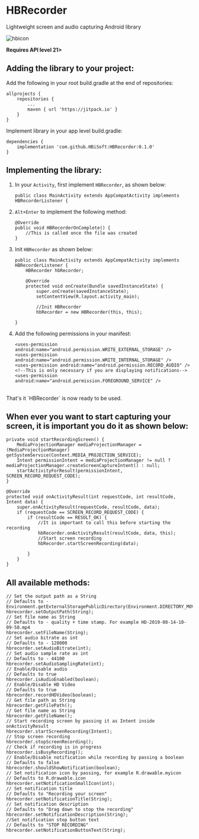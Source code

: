 # HBRecorder
Lightweight screen and audio capturing Android library

![hbicon](https://user-images.githubusercontent.com/35602540/63006287-7df6e500-be7e-11e9-82b6-40814d8201df.png)


**Requires API level 21>**


**Adding the library to your project:**
---
Add the following in your root build.gradle at the end of repositories:

    allprojects {
        repositories {
            ...
            maven { url 'https://jitpack.io' }	    
        }
    }
    
Implement library in your app level build.gradle:

    dependencies {
        implementation 'com.github.HBiSoft:HBRecorder:0.1.0'
    }
    

**Implementing the library:**
--- 
1. In your `Activity`, first implement `HBRecorder`, as shown below:

       public class MainActivity extends AppCompatActivity implements HBRecorderListener {
    
2. `Alt+Enter` to implement the following method:

       @Override
       public void HBRecorderOnComplete() {
           //This is called once the file was created
       }
    
3. Init `HBRecorder` as shown below:

       public class MainActivity extends AppCompatActivity implements HBRecorderListener {
           HBRecorder hbRecorder;
    
           @Override
           protected void onCreate(Bundle savedInstanceState) {
               super.onCreate(savedInstanceState);
               setContentView(R.layout.activity_main);     

               //Init HBRecorder
               hbRecorder = new HBRecorder(this, this);        

       }
    
4. Add the following permissions in your manifest:

       <uses-permission android:name="android.permission.WRITE_EXTERNAL_STORAGE" />
       <uses-permission android:name="android.permission.WRITE_INTERNAL_STORAGE" />
       <uses-permission android:name="android.permission.RECORD_AUDIO" />
       <!--This is only necessary if you are displaying notifications-->
       <uses-permission android:name="android.permission.FOREGROUND_SERVICE" />
</br>    
That's it `HBRecorder` is now ready to be used.


When ever you want to start capturing your screen, it is important you do it as shown below:
---
    private void startRecordingScreen() {
        MediaProjectionManager mediaProjectionManager = (MediaProjectionManager) getSystemService(Context.MEDIA_PROJECTION_SERVICE);
        Intent permissionIntent = mediaProjectionManager != null ? mediaProjectionManager.createScreenCaptureIntent() : null;
        startActivityForResult(permissionIntent, SCREEN_RECORD_REQUEST_CODE);
    }
    
    @Override
    protected void onActivityResult(int requestCode, int resultCode, Intent data) {
        super.onActivityResult(requestCode, resultCode, data);
        if (requestCode == SCREEN_RECORD_REQUEST_CODE) {
            if (resultCode == RESULT_OK) {
                //It is important to call this before starting the recording
                hbRecorder.onActivityResult(resultCode, data, this);
                //Start screen recording
                hbRecorder.startScreenRecording(data);

            }
        }
    }



All available methods:
---
    // Set the output path as a String
    // Defaults to - Environment.getExternalStoragePublicDirectory(Environment.DIRECTORY_MOVIES)
    hbrecorder.setOutputPath(String);
    // Set file name as String
    // Defaults to - quality + time stamp. For example HD-2019-08-14-10-09-58.mp4
    hbrecorder.setFileName(String);
    // Set audio bitrate as int
    // Defaults to - 128000
    hbrecorder.setAudioBitrate(int);
    // Set audio sample rate as int 
    // Defaults to - 44100
    hbrecorder.setAudioSamplingRate(int);
    // Enable/Disable audio
    // Defaults to true
    hbrecorder.isAudioEnabled(boolean);
    // Enable/Disable HD Video
    // Defaults to true
    hbrecorder.recordHDVideo(boolean);
    // Get file path as String
    hbrecorder.getFilePath();
    // Get file name as String
    hbrecorder.getFileName();
    // Start recording screen by passing it as Intent inside onActivityResult
    hbrecorder.startScreenRecording(Intent);
    // Stop screen recording
    hbrecorder.stopScreenRecording();
    // Check if recording is in progress
    hbrecorder.isBusyRecording();
    // Enable/Disable notification while recording by passing a boolean
    // Defaults to false
    hbrecorder.shouldShowNotification(boolean);
    // Set notification icon by passing, for example R.drawable.myicon
    // Defaults to R.drawable.icon
    hbrecorder.setNotificationSmallIcon(int);
    // Set notification title 
    // Defaults to "Recording your screen"
    hbrecorder.setNotificationTitle(String);
    // Set notification description
    // Defaults to "Drag down to stop the recording"
    hbrecorder.setNotificationDescription(String);
    //Set notification stop button text
    // Defaults to "STOP RECORDING"
    hbrecorder.setNotificationButtonText(String);
    
    

    
    
    
